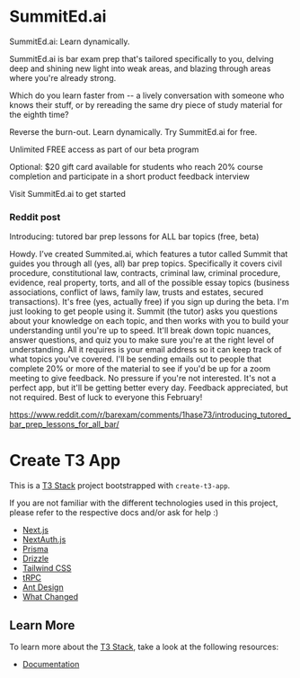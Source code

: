 # SummitEd.ai

SummitEd.ai: Learn dynamically.

SummitEd.ai is bar exam prep that's tailored specifically to you, delving deep and shining new light into weak areas, and blazing through areas where you're already strong.

Which do you learn faster from -- a lively conversation with someone who knows their stuff, or by rereading the same dry piece of study material for the eighth time?

Reverse the burn-out. Learn dynamically. Try SummitEd.ai for free.

Unlimited FREE access as part of our beta program

Optional: $20 gift card available for students who reach 20% course completion and participate in a short product feedback interview

Visit SummitEd.ai to get started

### Reddit post

Introducing: tutored bar prep lessons for ALL bar topics (free, beta)

Howdy. I’ve created Summited.ai, which features a tutor called Summit that guides you through all (yes, all) bar prep topics.
Specifically it covers civil procedure, constitutional law, contracts, criminal law, criminal procedure, evidence, real property, torts, and all of the possible essay topics (business associations, conflict of laws, family law, trusts and estates, secured transactions).
It's free (yes, actually free) if you sign up during the beta. I'm just looking to get people using it.
Summit (the tutor) asks you questions about your knowledge on each topic, and then works with you to build your understanding until you're up to speed. It'll break down topic nuances, answer questions, and quiz you to make sure you're at the right level of understanding.
All it requires is your email address so it can keep track of what topics you've covered. I'll be sending emails out to people that complete 20% or more of the material to see if you'd be up for a zoom meeting to give feedback. No pressure if you're not interested.
It's not a perfect app, but it'll be getting better every day. Feedback appreciated, but not required.
Best of luck to everyone this February!

https://www.reddit.com/r/barexam/comments/1hase73/introducing_tutored_bar_prep_lessons_for_all_bar/

# Create T3 App

This is a [T3 Stack](https://create.t3.gg/) project bootstrapped with `create-t3-app`.

If you are not familiar with the different technologies used in this project, please refer to the respective docs and/or ask for help :)

- [Next.js](https://nextjs.org)
- [NextAuth.js](https://next-auth.js.org)
- [Prisma](https://prisma.io)
- [Drizzle](https://orm.drizzle.team)
- [Tailwind CSS](https://tailwindcss.com)
- [tRPC](https://trpc.io)
- [Ant Design](https://ant.design/)
- [What Changed](https://www.npmjs.com/package/@simbathesailor/use-what-changed)

## Learn More

To learn more about the [T3 Stack](https://create.t3.gg/), take a look at the following resources:

- [Documentation](https://create.t3.gg/)
